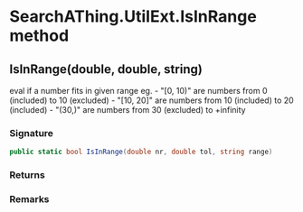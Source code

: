 # SearchAThing.UtilExt.IsInRange method
## IsInRange(double, double, string)
eval if a number fits in given range
            eg.
            - "[0, 10)" are numbers from 0 (included) to 10 (excluded)
            - "[10, 20]" are numbers from 10 (included) to 20 (included)
            - "(30,)" are numbers from 30 (excluded) to +infinity

### Signature
```csharp
public static bool IsInRange(double nr, double tol, string range)
```
### Returns

### Remarks

